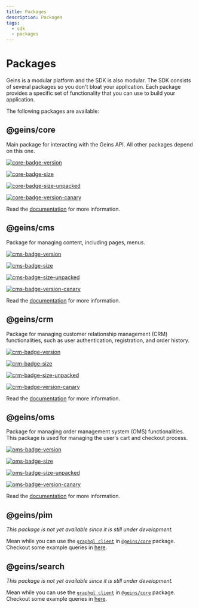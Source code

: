 ```yaml
---
title: Packages
description: Packages
tags:
  - sdk
  - packages
---
```


# Packages

Geins is a modular platform and the SDK is also modular. The SDK consists of several packages so you don't bloat your application. Each package provides a specific set of functionality that you can use to build your application.

The following packages are available:

## @geins/core

Main package for interacting with the Geins API. All other packages depend on this one.

[![core-badge-version]][core-npm-url]

[![core-badge-size]][core-npm-url]

[![core-badge-size-unpacked]][core-npm-url]

[![core-badge-version-canary]][core-npm-url-canary]

Read the [documentation](./core/) for more information.

## @geins/cms

Package for managing content, including pages, menus.

[![cms-badge-version]][cms-npm-url]

[![cms-badge-size]][cms-npm-url]

[![cms-badge-size-unpacked]][cms-npm-url]

[![cms-badge-version-canary]][cms-npm-url-canary]

Read the [documentation](./cms/) for more information.

## @geins/crm

Package for managing customer relationship management (CRM) functionalities, such as user authentication, registration, and order history.

[![crm-badge-version]][crm-npm-url]

[![crm-badge-size]][crm-npm-url]

[![crm-badge-size-unpacked]][crm-npm-url]

[![crm-badge-version-canary]][crm-npm-url-canary]

Read the [documentation](./crm/) for more information.

## @geins/oms

Package for managing order management system (OMS) functionalities. This package is used for managing the user's cart and checkout process.

[![oms-badge-version]][oms-npm-url]

[![oms-badge-size]][oms-npm-url]

[![oms-badge-size-unpacked]][oms-npm-url]

[![oms-badge-version-canary]][oms-npm-url-canary]

Read the [documentation](./oms/) for more information.

## @geins/pim

_This package is not yet available since it is still under development._

Mean while you can use the [`graphql client`](./core/graphql-client) in [`@geins/core`](./core/) package. Checkout some example queries in [here](./../guide/examples/gql/).

## @geins/search

_This package is not yet available since it is still under development._

Mean while you can use the [`graphql client`](./core/graphql-client) in [`@geins/core`](./core/) package. Checkout some example queries in [here](./../guide/examples/gql/).

[core-npm-url]: https://www.npmjs.com/package/@geins/core
[core-npm-url-canary]: https://www.npmjs.com/package/@geins/core/v/canary
[core-badge-version]: https://img.shields.io/npm/v/%40geins%2Fcore?style=for-the-badge&label=latest%20version
[core-badge-version-canary]: https://img.shields.io/npm/v/%40geins%2Fcore/canary?style=for-the-badge&label=Latest%20canary
[core-badge-size]: https://img.shields.io/bundlejs/size/%40geins%2Fcore?style=for-the-badge
[core-badge-size-unpacked]: https://img.shields.io/npm/unpacked-size/%40geins%2Fcore?style=for-the-badge
[cms-npm-url]: https://www.npmjs.com/package/@geins/cms
[cms-npm-url-canary]: https://www.npmjs.com/package/@geins/cms/v/canary
[cms-badge-version]: https://img.shields.io/npm/v/%40geins%2Fcms?style=for-the-badge&label=latest%20version
[cms-badge-version-canary]: https://img.shields.io/npm/v/%40geins%2Fcms/canary?style=for-the-badge&label=Latest%20canary
[cms-badge-size]: https://img.shields.io/bundlejs/size/%40geins%2Fcms?style=for-the-badge
[cms-badge-size-unpacked]: https://img.shields.io/npm/unpacked-size/%40geins%2Fcms?style=for-the-badge
[crm-npm-url]: https://www.npmjs.com/package/@geins/crm
[crm-npm-url-canary]: https://www.npmjs.com/package/@geins/crm/v/canary
[crm-badge-version]: https://img.shields.io/npm/v/%40geins%2Fcrm?style=for-the-badge&label=latest%20version
[crm-badge-version-canary]: https://img.shields.io/npm/v/%40geins%2Fcrm/canary?style=for-the-badge&label=Latest%20canary
[crm-badge-size]: https://img.shields.io/bundlejs/size/%40geins%2Fcrm?style=for-the-badge
[crm-badge-size-unpacked]: https://img.shields.io/npm/unpacked-size/%40geins%2Fcrm?style=for-the-badge
[oms-npm-url]: https://www.npmjs.com/package/@geins/oms
[oms-npm-url-canary]: https://www.npmjs.com/package/@geins/oms/v/canary
[oms-badge-version]: https://img.shields.io/npm/v/%40geins%2Foms?style=for-the-badge&label=latest%20version
[oms-badge-version-canary]: https://img.shields.io/npm/v/%40geins%2Foms/canary?style=for-the-badge&label=Latest%20canary
[oms-badge-size]: https://img.shields.io/bundlejs/size/%40geins%2Foms?style=for-the-badge
[oms-badge-size-unpacked]: https://img.shields.io/npm/unpacked-size/%40geins%2Foms?style=for-the-badge
